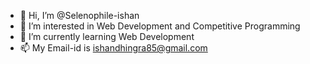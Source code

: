 - 👋 Hi, I’m @Selenophile-ishan
- 👀 I’m interested in Web Development and Competitive Programming 
- 🌱 I’m currently learning Web Development
- 📫 My Email-id is ishandhingra85@gmail.com

<!---
Selenophile-ishan/Selenophile-ishan is a ✨ special ✨ repository because its `README.md` (this file) appears on your GitHub profile.
You can click the Preview link to take a look at your changes.
--->
